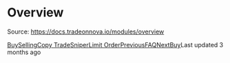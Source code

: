 
# Overview

Source: https://docs.tradeonnova.io/modules/overview

[Buy](/modules/buy)[Selling](/modules/selling)[Copy Trade](/modules/copy-trade)[Sniper](/modules/sniper)[Limit Order](/modules/limit-order)[PreviousFAQ](/welcome/faq)[NextBuy](/modules/buy)Last updated 3 months ago
